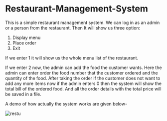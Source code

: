 # Restaurant-Management-System
This is a simple restaurant management system. We can log in as an admin or a person from the restaurant. Then It will show us three option:
1. Display menu
2. Place order 
3. Exit
   
If we enter 1 it will show us the whole menu list of the restaurant.

If we enter 2 now, the admin can add the food the customer wants. Here the admin can enter order the food number that the customer ordered and the quantity of the food.
After taking the order if the customer does not want to add any more items now if the admin enters 0 then the system will show the total bill of the ordered food.
And all the order details with the total price will be saved in a file.

A demo of how actually the system works are given below-

![restu](https://github.com/Rawnakj1208/Restaurant-Management-System/assets/97317237/7fb25683-f3d5-4254-87f7-26e4f062bfb6)
